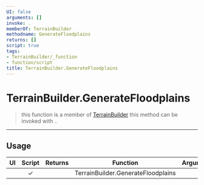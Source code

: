 ```yaml
---
UI: false
arguments: []
invoke: .
memberOf: TerrainBuilder
methodname: GenerateFloodplains
returns: []
script: true
tags:
- TerrainBuilder/_function
- function/script
title: TerrainBuilder.GenerateFloodplains
---
```

# TerrainBuilder.GenerateFloodplains
> this function is a member of [TerrainBuilder](civ-6/lua/TerrainBuilder.md)
> this method can be invoked with `.`
-----
## Usage
|  UI | Script | Returns | Function | Arguments |
|:---:|:------:|-------:|:--------:|:---------|
| |✓||TerrainBuilder.GenerateFloodplains||
